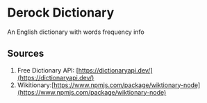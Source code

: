 # Derock Dictionary

An English dictionary with words frequency info

## Sources

1. Free Dictionary API: [https://dictionaryapi.dev/](https://dictionaryapi.dev/)
2. Wikitionary:[https://www.npmjs.com/package/wiktionary-node](https://www.npmjs.com/package/wiktionary-node)
